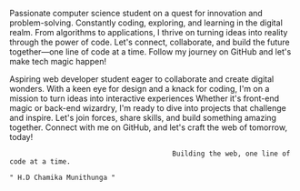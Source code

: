 Passionate computer science student on a quest for innovation and problem-solving. Constantly coding, exploring, and learning in the digital realm. From algorithms to applications, I thrive on turning ideas into reality through the power of code. Let's connect, collaborate, and build the future together—one line of code at a time. Follow my journey on GitHub and let's make tech magic happen!

Aspiring web developer student eager to collaborate and create digital wonders.
With a keen eye for design and a knack for coding, I'm on a mission to turn ideas into interactive experiences
Whether it's front-end magic or back-end wizardry, I'm ready to dive into projects that challenge and inspire. Let's join forces, share skills, and build something amazing together. Connect with me on GitHub, and let's craft the web of tomorrow, today!


                                            Building the web, one line of code at a time.
                                                                                                                     " H.D Chamika Munithunga "

